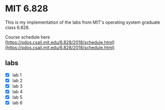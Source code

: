 # MIT 6.828

This is my implementation of the labs from MIT's operating system graduate class 6.828.

Course schedule here [https://pdos.csail.mit.edu/6.828/2018/schedule.html](https://pdos.csail.mit.edu/6.828/2018/schedule.html)

## labs

- [x] lab 1
- [x] lab 2
- [x] lab 3
- [x] lab 4
- [x] lab 5
- [x] lab 6
